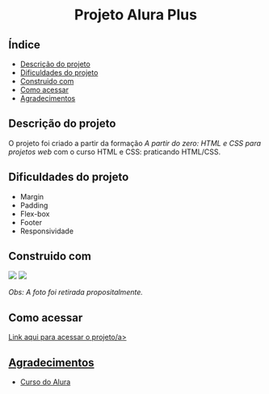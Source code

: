 <h1 align="center">Projeto Alura Plus</h1>

## Índice

<ul>
  <li><a href="#descrição-do-projeto">Descrição do projeto</a></li>
  <li><a href="#dificuldades-do-projeto">Dificuldades do projeto</a></li>
  <li><a href="#construido-com">Construido com</a></li>  
  <li><a href="#como-acessar">Como acessar</a></li>  
  <li><a href="#agradecimentos">Agradecimentos</a></li>
</ul>

## Descrição do projeto
O projeto foi criado a partir da formação *A partir do zero: HTML e CSS para projetos web* com o curso HTML e CSS: praticando HTML/CSS.

## Dificuldades do projeto

<ul>
  <li>Margin</li>
  <li>Padding</li>
  <li>Flex-box</li>
  <li>Footer</li>
  <li>Responsividade</li>
</ul>

## Construido com
<div>
<img src="https://img.shields.io/badge/HTML5-E34F26?style=for-the-badge&logo=html5&logoColor=white">
<img src="https://img.shields.io/badge/CSS3-1572B6?style=for-the-badge&logo=css3&logoColor=white">
</div>

*Obs: A foto foi retirada propositalmente.*

## Como acessar

<a href="https://aluraplus-sandy-phi.vercel.app/">Link aqui para acessar o projeto/a>

## Agradecimentos

<ul>
  <li><a href="https://cursos.alura.com.br/formacao-html-css">Curso do Alura</a></li>    
</ul>
